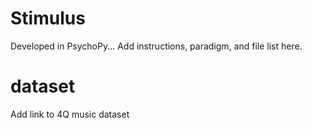 # Stimulus
Developed in PsychoPy...
Add instructions, paradigm, and file list here.

# dataset
Add link to 4Q music dataset
